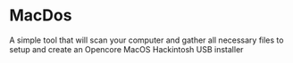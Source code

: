 # MacDos
A simple tool that will scan your computer and gather all necessary files to setup and create an Opencore MacOS Hackintosh USB installer
